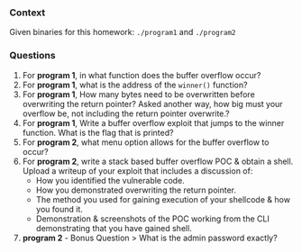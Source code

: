 ### Context
Given binaries for this homework:
`./program1` and `./program2`

### Questions
1. For **program 1**, in what function does the buffer overflow occur?
2. For **program 1**, what is the address of the `winner()` function?
3. For **program 1**, How many bytes need to be overwritten before overwriting the return pointer?  Asked another way, how big must your overflow be, not including the return pointer overwrite.?
4. For **program 1**, Write a buffer overflow exploit that jumps to the winner function.  What is the flag that is printed?
5. For **program 2**, what menu option allows for the buffer overflow to occur?
6. For **program 2**, write a stack based buffer overflow POC & obtain a shell. Upload a writeup of your exploit that includes a discussion of:
    - How you identified the vulnerable code.
    - How you demonstrated overwriting the return pointer.
    - The method you used for gaining execution of your shellcode & how you found it.
    - Demonstration & screenshots of the POC working from the CLI demonstrating that you have gained shell.
7. **program 2** - Bonus Question > What is the admin password exactly?